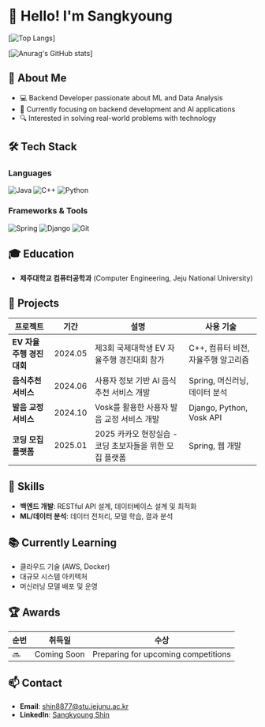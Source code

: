 # 👋 Hello! I'm Sangkyoung

[![Top Langs](https://github-readme-stats.vercel.app/api/top-langs/?username=sangkyounge)]

[![Anurag's GitHub stats](https://github-readme-stats.vercel.app/api?username=sangkyounge)]

## 🚀 About Me
- 💻 Backend Developer passionate about ML and Data Analysis
- 🌱 Currently focusing on backend development and AI applications
- 🔍 Interested in solving real-world problems with technology

## 🛠️ Tech Stack
### Languages
![Java](https://img.shields.io/badge/Java-ED8B00?style=for-the-badge&logo=java&logoColor=white)
![C++](https://img.shields.io/badge/C++-00599C?style=for-the-badge&logo=c%2B%2B&logoColor=white)
![Python](https://img.shields.io/badge/Python-3776AB?style=for-the-badge&logo=python&logoColor=white)

### Frameworks & Tools
![Spring](https://img.shields.io/badge/Spring-6DB33F?style=for-the-badge&logo=spring&logoColor=white)
![Django](https://img.shields.io/badge/Django-092E20?style=for-the-badge&logo=django&logoColor=white)
![Git](https://img.shields.io/badge/Git-F05032?style=for-the-badge&logo=git&logoColor=white)

## 🎓 Education
- **제주대학교 컴퓨터공학과** (Computer Engineering, Jeju National University)

## 💼 Projects
| 프로젝트 | 기간 | 설명 | 사용 기술 |
|---------|------|------|-----------|
| **EV 자율주행 경진대회** | 2024.05 | 제3회 국제대학생 EV 자율주행 경진대회 참가 | C++, 컴퓨터 비전, 자율주행 알고리즘 |
| **음식추천 서비스** | 2024.06 | 사용자 정보 기반 AI 음식추천 서비스 개발 | Spring, 머신러닝, 데이터 분석 |
| **발음 교정 서비스** | 2024.10 | Vosk를 활용한 사용자 발음 교정 서비스 개발 | Django, Python, Vosk API |
| **코딩 모집 플랫폼** | 2025.01 | 2025 카카오 현장실습 - 코딩 초보자들을 위한 모집 플랫폼 | Spring, 웹 개발 |

## 🌟 Skills
- **백엔드 개발**: RESTful API 설계, 데이터베이스 설계 및 최적화
- **ML/데이터 분석**: 데이터 전처리, 모델 학습, 결과 분석

## 📚 Currently Learning
- 클라우드 기술 (AWS, Docker)
- 대규모 시스템 아키텍처
- 머신러닝 모델 배포 및 운영

## 🏆 Awards
| 순번 | 취득일 | 수상 |
|------|--------|------|
| 🔜 | Coming Soon | Preparing for upcoming competitions |

## 📫 Contact
- **Email**: shin8877@stu.jejunu.ac.kr
- **LinkedIn**: [Sangkyoung Shin](https://www.linkedin.com/in/sangkyoung-shin-755b74296/)


